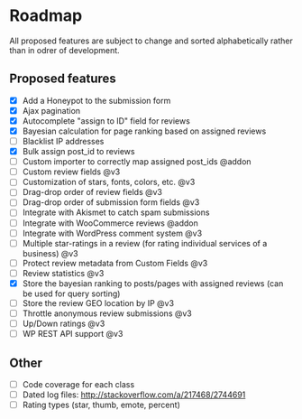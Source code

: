 # Roadmap

All proposed features are subject to change and sorted alphabetically rather than in odrer of development.

## Proposed features
- [x] Add a Honeypot to the submission form
- [x] Ajax pagination
- [x] Autocomplete "assign to ID" field for reviews
- [x] Bayesian calculation for page ranking based on assigned reviews
- [ ] Blacklist IP addresses
- [x] Bulk assign post_id to reviews
- [ ] Custom importer to correctly map assigned post_ids @addon
- [ ] Custom review fields @v3
- [ ] Customization of stars, fonts, colors, etc. @v3
- [ ] Drag-drop order of review fields @v3
- [ ] Drag-drop order of submission form fields @v3
- [ ] Integrate with Akismet to catch spam submissions
- [ ] Integrate with WooCommerce reviews @addon
- [ ] Integrate with WordPress comment system @v3
- [ ] Multiple star-ratings in a review (for rating individual services of a business) @v3
- [ ] Protect review metadata from Custom Fields @v3
- [ ] Review statistics @v3
- [x] Store the bayesian ranking to posts/pages with assigned reviews (can be used for query sorting)
- [ ] Store the review GEO location by IP @v3
- [ ] Throttle anonymous review submissions @v3
- [ ] Up/Down ratings @v3
- [ ] WP REST API support @v3

## Other
- [ ] Code coverage for each class
- [ ] Dated log files: http://stackoverflow.com/a/217468/2744691
- [ ] Rating types (star, thumb, emote, percent)
